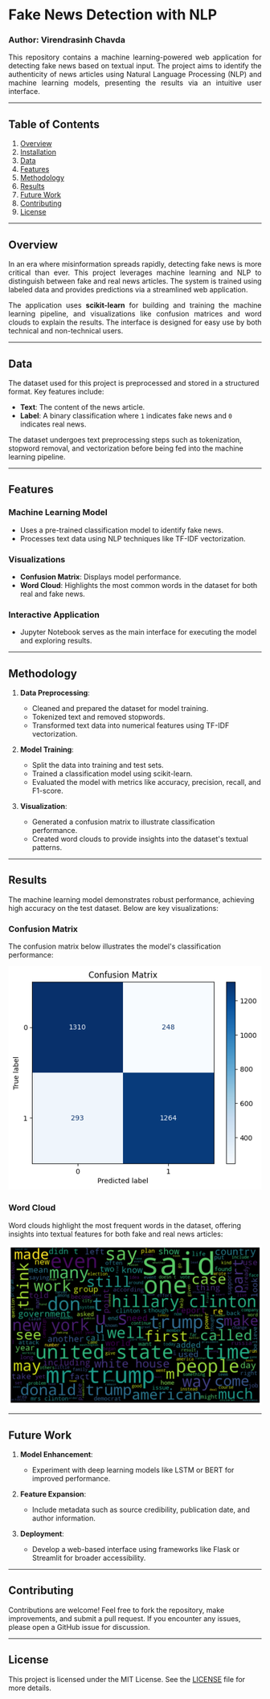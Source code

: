# Fake News Detection with NLP

### Author: Virendrasinh Chavda

<p align="justify">
This repository contains a machine learning-powered web application for detecting fake news based on textual input. The project aims to identify the authenticity of news articles using Natural Language Processing (NLP) and machine learning models, presenting the results via an intuitive user interface.
</p>

---

## Table of Contents
1. [Overview](#overview)
2. [Installation](#installation)
3. [Data](#data)
4. [Features](#features)
5. [Methodology](#methodology)
6. [Results](#results)
7. [Future Work](#future-work)
8. [Contributing](#contributing)
9. [License](#license)

---

## Overview

<p align="justify">
In an era where misinformation spreads rapidly, detecting fake news is more critical than ever. This project leverages machine learning and NLP to distinguish between fake and real news articles. The system is trained using labeled data and provides predictions via a streamlined web application.
</p>

<p align="justify">
The application uses <strong>scikit-learn</strong> for building and training the machine learning pipeline, and visualizations like confusion matrices and word clouds to explain the results. The interface is designed for easy use by both technical and non-technical users.
</p>

---

## Data

The dataset used for this project is preprocessed and stored in a structured format. Key features include:

- <strong>Text</strong>: The content of the news article.
- <strong>Label</strong>: A binary classification where `1` indicates fake news and `0` indicates real news.

The dataset undergoes text preprocessing steps such as tokenization, stopword removal, and vectorization before being fed into the machine learning pipeline.

---

## Features

### Machine Learning Model
- Uses a pre-trained classification model to identify fake news.
- Processes text data using NLP techniques like TF-IDF vectorization.

### Visualizations
- <strong>Confusion Matrix</strong>: Displays model performance.
- <strong>Word Cloud</strong>: Highlights the most common words in the dataset for both real and fake news.

### Interactive Application
- Jupyter Notebook serves as the main interface for executing the model and exploring results.

---

## Methodology

1. <strong>Data Preprocessing</strong>:
   - Cleaned and prepared the dataset for model training.
   - Tokenized text and removed stopwords.
   - Transformed text data into numerical features using TF-IDF vectorization.

2. <strong>Model Training</strong>:
   - Split the data into training and test sets.
   - Trained a classification model using scikit-learn.
   - Evaluated the model with metrics like accuracy, precision, recall, and F1-score.

3. <strong>Visualization</strong>:
   - Generated a confusion matrix to illustrate classification performance.
   - Created word clouds to provide insights into the dataset's textual patterns.

---

## Results

The machine learning model demonstrates robust performance, achieving high accuracy on the test dataset. Below are key visualizations:

### Confusion Matrix
The confusion matrix below illustrates the model's classification performance:

![Confusion Matrix](./confusion_matrix.png)

### Word Cloud
Word clouds highlight the most frequent words in the dataset, offering insights into textual features for both fake and real news articles:

![Word Cloud](./wordcloud.png)

---

## Future Work

1. <strong>Model Enhancement</strong>:
   - Experiment with deep learning models like LSTM or BERT for improved performance.

2. <strong>Feature Expansion</strong>:
   - Include metadata such as source credibility, publication date, and author information.

3. <strong>Deployment</strong>:
   - Develop a web-based interface using frameworks like Flask or Streamlit for broader accessibility.

---

## Contributing

Contributions are welcome! Feel free to fork the repository, make improvements, and submit a pull request. If you encounter any issues, please open a GitHub issue for discussion.

---

## License

This project is licensed under the MIT License. See the [LICENSE](./LICENSE) file for more details.
